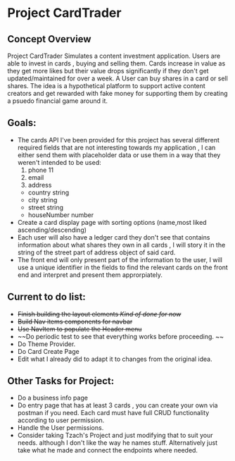# Project CardTrader

## Concept Overview
Project CardTrader Simulates a content investment application. Users are able to invest in cards , buying and selling them.  Cards increase in value as they get more likes but their value drops significantly if they don't get updated/maintained for over a week. A User can buy shares in a card or sell shares.
The idea is a hypothetical platform to support active content creators and get rewarded with fake money for supporting them by creating a psuedo financial game around it.

## Goals:
- The cards API I've been provided for this project has several different required fields that are not interesting towards my application  ,  I can either send them with placeholder data or use them in a way that they weren't intended to be used:  
   1. phone     11
   2. email
   3. address 
    - country	string		
    - city	string			
    - street	string			
    - houseNumber	number
- Create a card display page with sorting options (name,most liked ascending/descending) 
- Each user will also have a ledger card they don't see that contains information about what shares they own in all cards ,  I will story it in the string of the street part of address object of said card.
- The front end will only present part of the information to the user, I will use a unique identifier in the fields to find the relevant cards on the front end and interpret and present them approrpiately. 

## Current to do list:
- ~~Finish building the layout elements *Kind of done for now*~~
- ~~Build Nav items components for navbar~~
- ~~Use NavItem to populate the Header menu~~
- ~~Do periodic test to see that everything works before proceeding. ~~
- Do Theme Provider.
- Do Card Create Page
- Edit what I already did to adapt it to changes from the original idea.


## Other Tasks for Project:
- Do a business info page
- Do entry page that has at least 3 cards , you can create your own via postman if you need.   Each card must have full CRUD functionality according to user permission.
- Handle the User permissions.
- Consider taking Tzach's Project and just modifying that to suit your needs. although I don't like the way he names stuff.  Alternatively just take what he made and connect the endpoints where needed.

